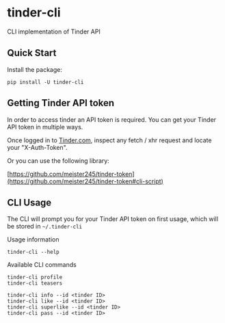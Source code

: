 # tinder-cli

CLI implementation of Tinder API

## Quick Start

Install the package:

    pip install -U tinder-cli

## Getting Tinder API token

In order to access tinder an API token is required. You can get your Tinder API token in multiple ways.

Once logged in to [Tinder.com](https://tinder.com), inspect any fetch / xhr request and locate your "X-Auth-Token".

Or you can use the following library:

[https://github.com/meister245/tinder-token](https://github.com/meister245/tinder-token#cli-script)

## CLI Usage

The CLI will prompt you for your Tinder API token on first usage, which will be stored in `~/.tinder-cli`

Usage information

    tinder-cli --help

Available CLI commands

    tinder-cli profile
    tinder-cli teasers

    tinder-cli info --id <tinder ID>
    tinder-cli like --id <tinder ID>
    tinder-cli superlike --id <tinder ID>
    tinder-cli pass --id <tinder ID>
